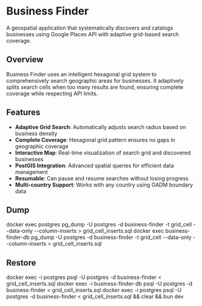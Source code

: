 # Business Finder

A geospatial application that systematically discovers and catalogs businesses using Google Places API with adaptive grid-based search coverage.

## Overview

Business Finder uses an intelligent hexagonal grid system to comprehensively search geographic areas for businesses. It adaptively splits search cells when too many results are found, ensuring complete coverage while respecting API limits.

## Features

- **Adaptive Grid Search**: Automatically adjusts search radius based on business density
- **Complete Coverage**: Hexagonal grid pattern ensures no gaps in geographic coverage
- **Interactive Map**: Real-time visualization of search grid and discovered businesses
- **PostGIS Integration**: Advanced spatial queries for efficient data management
- **Resumable**: Can pause and resume searches without losing progress
- **Multi-country Support**: Works with any country using GADM boundary data


## Dump

docker exec postgres pg_dump -U postgres -d business-finder -t grid_cell --data-only --column-inserts > grid_cell_inserts.sql
docker exec business-finder-db pg_dump -U postgres -d business-finder -t grid_cell --data-only --column-inserts > grid_cell_inserts.sql

## Restore

docker exec -i postgres psql -U postgres -d business-finder < grid_cell_inserts.sql
docker exec -i business-finder-db psql -U postgres -d business-finder < grid_cell_inserts.sql
docker exec -i postgres psql -U postgres -d business-finder < grid_cell_inserts.sql && clear && bun dev
